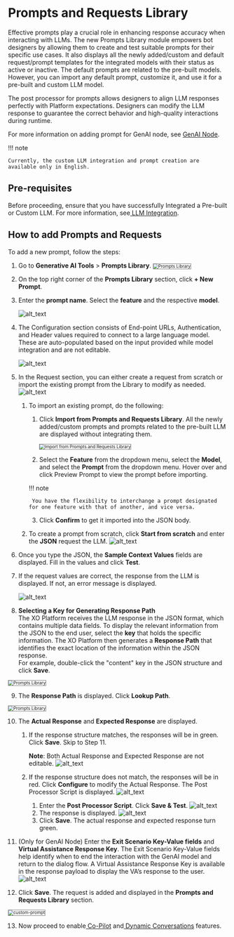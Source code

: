 
# Prompts and Requests Library

		

Effective prompts play a crucial role in enhancing response accuracy when interacting with LLMs. The new Prompts Library module empowers bot designers by allowing them to create and test suitable prompts for their specific use cases. It also displays all the newly added/custom and default request/prompt templates for the integrated models with their status as active or inactive. The default prompts are related to the pre-built models. However, you can import any default prompt, customize it, and use it for a pre-built and custom LLM model.

The post processor for prompts allows designers to align LLM responses perfectly with Platform expectations. Designers can modify the LLM response to guarantee the correct behavior and high-quality interactions during runtime.

For more information on adding prompt for GenAI node, see [GenAI Node](../automation/use-cases/dialogs/node-types/genai-node-v2.md#add-custom-prompt-for-genai-node).

!!! note

    Currently, the custom LLM integration and prompt creation are available only in English.


## Pre-requisites

Before proceeding, ensure that you have successfully Integrated a Pre-built or Custom LLM. For more information, see[ LLM Integration](models-library.md).


## How to add Prompts and Requests

To add a new prompt, follow the steps:



1. Go to **Generative AI Tools** > **Prompts Library**.
    <img src="../images/prompts-library.png" alt="Prompts Library" title="Prompts Library" style="border: 1px solid gray; zoom:70%;"> 




2. On the top right corner of the **Prompts Library** section, click **+ New Prompt**.
3. Enter the **prompt name**. Select the **feature** and the respective **model**. 

    ![alt_text](images/prl(13).png  )

4. The Configuration section consists of End-point URLs, Authentication, and Header values required to connect to a large language model. These are auto-populated based on the input provided while model integration and are not editable. 


    ![alt_text](images/prl(3).png  )

5. In the Request section, you can either create a request from scratch or import the existing prompt from the Library to modify as needed. 
    ![alt_text](images/prl(9).png  )
    1. To import an existing prompt, do the following:
        1. Click **Import from Prompts and Requests Library**. All the newly added/custom prompts and prompts related to the pre-built LLM are displayed without integrating them.
            
            <img src="../images/import-from-library.gif" alt="Import from Prompts and Requests Library" title="Import from Prompts and Requests Library" style="border: 1px solid gray; zoom:70%;"> 
        
        2. Select the **Feature** from the dropdown menu, select the **Model**, and select the **Prompt** from the dropdown menu. Hover over and click Preview Prompt to view the prompt before importing.

        !!! note

            You have the flexibility to interchange a prompt designated for one feature with that of another, and vice versa.

        3. Click **Confirm** to get it imported into the JSON body.

    2. To create a prompt from scratch, click **Start from scratch** and enter the **JSON** request the LLM. 
    ![alt_text](images/prl(8).png  )

6. Once you type the JSON, the **Sample Context Values** fields are displayed. Fill in the values and click **Test**.
7. If the request values are correct, the response from the LLM is displayed. If not, an error message is displayed. 


    ![alt_text](images/prl(6).png  )

8. **Selecting a Key for Generating Response Path**  
The XO Platform receives the LLM response in the JSON format, which contains multiple data fields. To display the relevant information from the JSON to the end user, select the **key** that holds the specific information. The XO Platform then generates a **Response Path** that identifies the exact location of the information within the JSON response.  
For example, double-click the "content" key in the JSON structure and click **Save**.  
<img src="../images/selectkey.jpg" alt="Prompts Library" title="Prompts Library" style="border: 1px solid gray; zoom:70%;"> 



9. The **Response Path** is displayed. Click **Lookup Path**.  
<img src="../images/responsepath.jpg" alt="Prompts Library" title="Prompts Library" style="border: 1px solid gray; zoom:70%;"> 

10. The **Actual Response** and **Expected Response** are displayed. 
    1. If the response structure matches, the responses will be in green. Click **Save**. Skip to Step 11.

        **Note**: Both Actual Response and Expected Response are not editable.
        ![alt_text](images/prl(2).png  )
    
    2. If the response structure does not match, the responses will be in red. Click **Configure** to modify the Actual Response. The Post Processor Script is displayed. 
    ![alt_text](images/prl(12).png  )
        
        1. Enter the **Post Processor Script**. Click **Save & Test**. 
            ![alt_text](images/prl(11).png  )
        2. The response is displayed. 
                ![alt_text](images/prl(4).png  )
        3. Click **Save**. The actual response and expected response turn green.

11. (Only for GenAI Node) Enter the **Exit Scenario Key-Value fields** and **Virtual Assistance Response Key**. The Exit Scenario Key-Value fields help identify when to end the interaction with the GenAI model and return to the dialog flow. A Virtual Assistance Response Key is available in the response payload to display the VA’s response to the user.
    ![alt_text](images/image1-8.png  )
12. Click **Save**. The request is added and displayed in the **Prompts and Requests Library** section.
<img src="../images/custom-prompt.png" alt="custom-prompt" title="Custom Prompt" style="border: 1px solid gray; zoom:70%;">
 
13. Now proceed to enable[ Co-Pilot](co-pilot-features.md) and[ Dynamic Conversations](dynamic-conversations-features.md) features.

		




